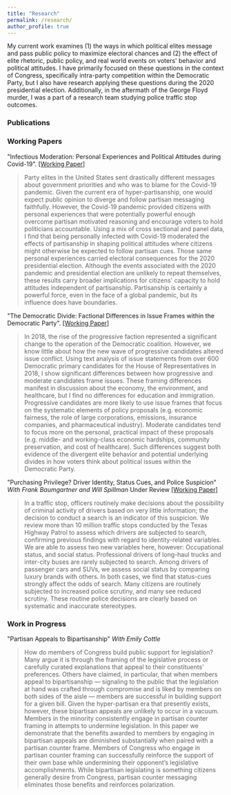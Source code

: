 ```yaml
---
title: "Research"
permalink: /research/
author_profile: true
---
```


My current work examines (1) the ways in which political elites message and pass public policy to maximize electoral chances and (2) the effect of elite rhetoric, public policy, and real world events on voters' behavior and political attitudes. I have primarily focused on these questions in the context of Congress, specifically intra-party competition within the Democratic Party, but I also have research applying these questions during the 2020 presidential election. Additionally, in the aftermath of the George Floyd murder, I was a part of a research team studying police traffic stop outcomes.
### Publications


### Working Papers

"Infectious Moderation: Personal Experiences and Political Attitudes during Covid-19". [[Working Paper]](/files/infectiousmoderation.pdf)

>Party elites in the United States sent drastically different messages about government priorities and who was to blame for the Covid-19 pandemic. Given the current era of hyper-partisanship, one would expect public opinion to diverge and follow partisan messaging faithfully. However, the Covid-19 pandemic provided citizens with personal experiences that were potentially powerful enough overcome partisan motivated reasoning and encourage voters to hold politicians accountable. Using a mix of cross sectional and panel data, I find that being personally infected with Covid-19 moderated the effects of partisanship in shaping political attitudes where citizens might otherwise be expected to follow partisan cues. Those same personal experiences carried electoral consequences for the 2020 presidential election. Although the events associated with the 2020 pandemic and presidential election are unlikely to repeat themselves, these results carry broader implications for citizens' capacity to hold attitudes independent of partisanship. Partisanship is certainly a powerful force, even in the face of a global pandemic, but its influence does have boundaries.

"The Democratic Divide: Factional Differences in Issue Frames within the Democratic Party". [[Working Paper]](/files/democraticdivide.pdf)

> In 2018, the rise of the progressive faction represented a significant change to the operation of the Democratic coalition. However, we know little about how the new wave of progressive candidates altered issue conflict. Using text analysis of issue statements from over 600 Democratic primary candidates for the House of Representatives in 2018, I show significant differences between how progressive and moderate candidates frame issues. These framing differences manifest in discussion about the economy, the environment, and healthcare, but I find no differences for education and immigration. Progressive candidates are more likely to use issue frames that focus on the systematic elements of policy proposals (e.g.  economic fairness, the role of large corporations, emissions, insurance companies, and pharmaceutical industry).  Moderate candidates tend to focus more on the personal, practical impact of these proposals (e.g. middle- and working-class economic hardships, community preservation, and cost of healthcare). Such differences suggest both evidence of the divergent elite behavior and potential underlying divides in how voters think about political issues within the Democratic Party.

"Purchasing Privilege? Driver Identity, Status Cues, and Police Suspicion" *With Frank Baumgartner and Will Spillman* Under Review [[Working Paper]](/files/PurchasingPrivilege.pdf)

> In a traffic stop, officers routinely make decisions about the possibility of criminal activity of drivers based on very little information; the decision to conduct a search is an indicator of this suspicion. We review more than 10 million traffic stops conducted by the Texas Highway Patrol to assess which drivers are subjected to search, confirming previous findings with regard to identity-related variables. We are able to assess two new variables here, however: Occupational status, and social status. Professional drivers of long-haul trucks and inter-city buses are rarely subjected to search. Among drivers of passenger cars and SUVs, we assess social status by comparing luxury brands with others. In both cases, we find that status-cues strongly affect the odds of search. Many citizens are routinely subjected to increased police scrutiny, and many see reduced scrutiny. These routine police decisions are clearly based on systematic and inaccurate stereotypes.


### Work in Progress

"Partisan Appeals to Bipartisanship" *With Emily Cottle*

> How do members of Congress build public support for legislation? Many argue it is through the framing of the legislative process or carefully curated explanations that appeal to their constituents' preferences. Others have claimed, in particular, that when members appeal to bipartisanship — signaling to the public that the legislation at hand was crafted through compromise and is liked by members on both sides of the aisle — members are successful in building support for a given bill. Given the hyper-partisan era that presently exists, however, these bipartisan appeals are unlikely to occur in a vacuum. Members in the minority consistently engage in partisan counter framing in attempts to undermine legislation. In this paper we demonstrate that the benefits awarded to members by engaging in bipartisan appeals are diminished substantially when paired with a partisan counter frame. Members of Congress who engage in partisan counter framing can successfully reinforce the support of their own base while undermining their opponent’s legislative accomplishments. While bipartisan legislating is something citizens generally desire from Congress, partisan counter messaging eliminates those benefits and reinforces polarization.


